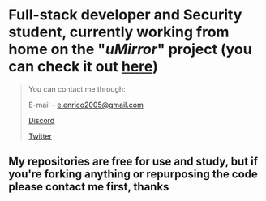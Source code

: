 # Full-stack developer and Security student, currently working from home on the "*uMirror*" project (you can check it out [here](https://github.com/enzoenrico/uMirrorSoftware))

>You can contact me through:
>
  > E-mail - e.enrico2005@gmail.com
>
  >[Discord](https://discord.gg/YjGfgZBr2f)
>
  >[Twitter](https://twitter.com/ky0uko__)

## My repositories are free for use and study, but if you're forking anything or repurposing the code please contact me first, thanks
